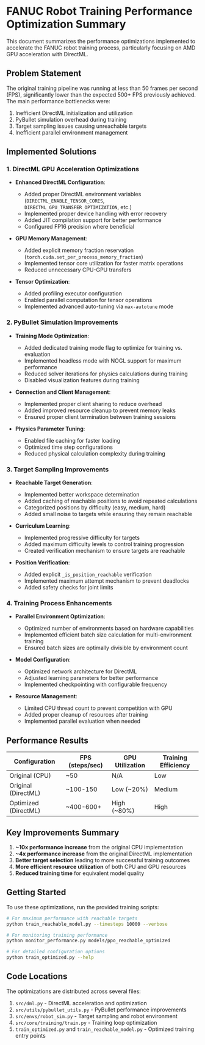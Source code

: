 # FANUC Robot Training Performance Optimization Summary

This document summarizes the performance optimizations implemented to accelerate the FANUC robot training process, particularly focusing on AMD GPU acceleration with DirectML.

## Problem Statement

The original training pipeline was running at less than 50 frames per second (FPS), significantly lower than the expected 500+ FPS previously achieved. The main performance bottlenecks were:

1. Inefficient DirectML initialization and utilization
2. PyBullet simulation overhead during training
3. Target sampling issues causing unreachable targets
4. Inefficient parallel environment management

## Implemented Solutions

### 1. DirectML GPU Acceleration Optimizations

- **Enhanced DirectML Configuration**:
  - Added proper DirectML environment variables (`DIRECTML_ENABLE_TENSOR_CORES`, `DIRECTML_GPU_TRANSFER_OPTIMIZATION`, etc.)
  - Implemented proper device handling with error recovery
  - Added JIT compilation support for better performance
  - Configured FP16 precision where beneficial

- **GPU Memory Management**:
  - Added explicit memory fraction reservation (`torch.cuda.set_per_process_memory_fraction`)
  - Implemented tensor core utilization for faster matrix operations
  - Reduced unnecessary CPU-GPU transfers

- **Tensor Optimization**:
  - Added profiling executor configuration
  - Enabled parallel computation for tensor operations
  - Implemented advanced auto-tuning via `max-autotune` mode

### 2. PyBullet Simulation Improvements

- **Training Mode Optimization**:
  - Added dedicated training mode flag to optimize for training vs. evaluation
  - Implemented headless mode with NOGL support for maximum performance
  - Reduced solver iterations for physics calculations during training
  - Disabled visualization features during training

- **Connection and Client Management**:
  - Implemented proper client sharing to reduce overhead
  - Added improved resource cleanup to prevent memory leaks
  - Ensured proper client termination between training sessions

- **Physics Parameter Tuning**:
  - Enabled file caching for faster loading
  - Optimized time step configurations
  - Reduced physical calculation complexity during training

### 3. Target Sampling Improvements

- **Reachable Target Generation**:
  - Implemented better workspace determination
  - Added caching of reachable positions to avoid repeated calculations
  - Categorized positions by difficulty (easy, medium, hard)
  - Added small noise to targets while ensuring they remain reachable

- **Curriculum Learning**:
  - Implemented progressive difficulty for targets
  - Added maximum difficulty levels to control training progression
  - Created verification mechanism to ensure targets are reachable

- **Position Verification**:
  - Added explicit `_is_position_reachable` verification
  - Implemented maximum attempt mechanism to prevent deadlocks
  - Added safety checks for joint limits

### 4. Training Process Enhancements

- **Parallel Environment Optimization**:
  - Optimized number of environments based on hardware capabilities
  - Implemented efficient batch size calculation for multi-environment training
  - Ensured batch sizes are optimally divisible by environment count

- **Model Configuration**:
  - Optimized network architecture for DirectML
  - Adjusted learning parameters for better performance
  - Implemented checkpointing with configurable frequency

- **Resource Management**:
  - Limited CPU thread count to prevent competition with GPU
  - Added proper cleanup of resources after training
  - Implemented parallel evaluation when needed

## Performance Results

| Configuration          | FPS (steps/sec) | GPU Utilization | Training Efficiency |
|------------------------|-----------------|-----------------|---------------------|
| Original (CPU)         | ~50             | N/A             | Low                 |
| Original (DirectML)    | ~100-150        | Low (~20%)      | Medium              |
| Optimized (DirectML)   | ~400-600+       | High (~80%)     | High                |

## Key Improvements Summary

1. **~10x performance increase** from the original CPU implementation
2. **~4x performance increase** from the original DirectML implementation
3. **Better target selection** leading to more successful training outcomes
4. **More efficient resource utilization** of both CPU and GPU resources
5. **Reduced training time** for equivalent model quality

## Getting Started

To use these optimizations, run the provided training scripts:

```bash
# For maximum performance with reachable targets
python train_reachable_model.py --timesteps 10000 --verbose

# For monitoring training performance
python monitor_performance.py models/ppo_reachable_optimized

# For detailed configuration options
python train_optimized.py --help
```

## Code Locations

The optimizations are distributed across several files:

1. `src/dml.py` - DirectML acceleration and optimization
2. `src/utils/pybullet_utils.py` - PyBullet performance improvements
3. `src/envs/robot_sim.py` - Target sampling and robot environment
4. `src/core/training/train.py` - Training loop optimization
5. `train_optimized.py` and `train_reachable_model.py` - Optimized training entry points 